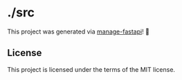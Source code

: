 # ./src

This project was generated via [manage-fastapi](https://ycd.github.io/manage-fastapi/)! :tada:

## License

This project is licensed under the terms of the MIT license.
